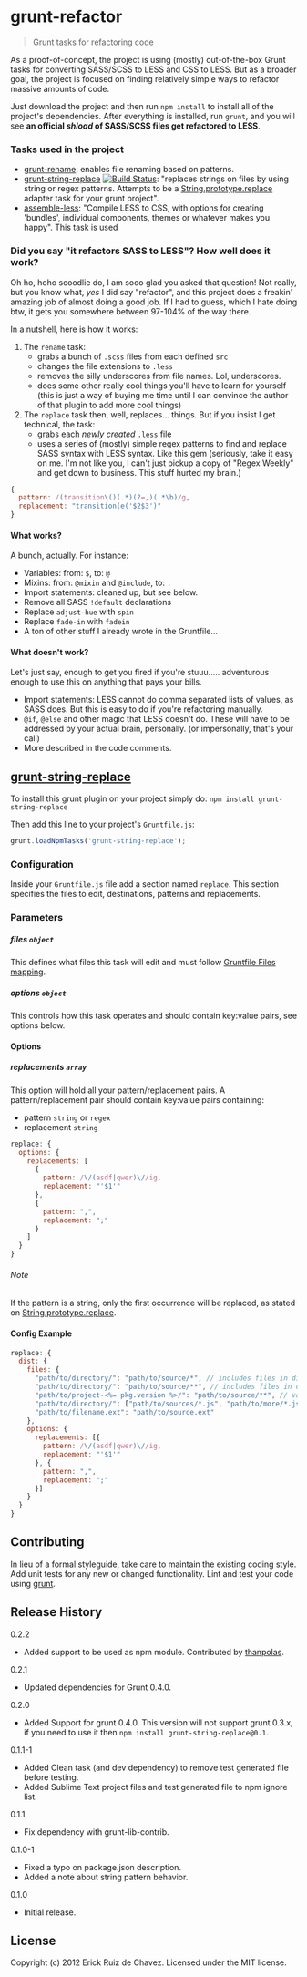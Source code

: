 # grunt-refactor

> Grunt tasks for refactoring code

As a proof-of-concept, the project is using (mostly) out-of-the-box Grunt tasks for converting SASS/SCSS to LESS and CSS to LESS. But as a broader goal, the project is focused on finding relatively simple ways to refactor massive amounts of code.

Just download the project and then run `npm install` to install all of the project's dependencies.  After everything is installed, run `grunt`, and you will see **an official _shload_ of SASS/SCSS files get refactored to LESS**. 


### Tasks used in the project

* [grunt-rename](https://github.com/doowb/grunt-rename): enables file renaming based on patterns.
* [grunt-string-replace](https://github.com/erickrdch/grunt-replace) [![Build Status](https://travis-ci.org/erickrdch/grunt-string-replace.png?branch=0.2.0rc1)](https://travis-ci.org/erickrdch/grunt-string-replace): "replaces strings on files by using string or regex patterns. Attempts to be a [String.prototype.replace](http://www.ecma-international.org/ecma-262/5.1/#sec-15.5.4.11) adapter task for your grunt project".
* [assemble-less](http://github.com/assemble/assemble-less): "Compile LESS to CSS, with options for creating 'bundles', individual components, themes or whatever makes you happy". This task is used 



### Did you say "it refactors SASS to LESS"? How well does it work?

Oh ho, hoho scoodlie do, I am sooo glad you asked that question! Not really, but you know what, _yes_ I did say "refactor", and this project does a freakin' amazing job of almost doing a good job. If I had to guess, which I hate doing btw, it gets you somewhere between 97-104% of the way there.

In a nutshell, here is how it works:

1. The `rename` task:
    * grabs a bunch of `.scss` files from each defined `src` 
    * changes the file extensions to `.less` 
    * removes the silly underscores from file names. Lol, underscores.
    * does some other really cool things you'll have to learn for yourself (this is just a way of buying me time until I can convince the author of that plugin to add more cool things)
2. The `replace` task then, well, replaces... things. But if you insist I get technical, the task:
    * grabs each _newly created_ `.less` file
    * uses a series of (mostly) simple regex patterns to find and replace SASS syntax with LESS syntax. Like this gem (seriously, take it easy on me. I'm not like you, I can't just pickup a copy of "Regex Weekly" and get down to business. This stuff hurted my brain.)


``` js
{
  pattern: /(transition\()(.*)(?=,)(.*\b)/g,
  replacement: "transition(e('$2$3')"
}
```


#### What works?

A bunch, actually. For instance:

* Variables: from: `$`, to: `@`
* Mixins: from: `@mixin` and `@include`, to: `.` 
* Import statements: cleaned up, but see below.
* Remove all SASS `!default` declarations
* Replace `adjust-hue` with `spin`
* Replace `fade-in` with `fadein`
* A ton of other stuff I already wrote in the Gruntfile...


#### What doesn't work?

Let's just say, enough to get you fired if you're stuuu..... adventurous enough to use this on anything that pays your bills.  

* Import statements: LESS cannot do comma separated lists of values, as SASS does. But this is easy to do if you're refactoring manually.
* `@if`, `@else` and other magic that LESS doesn't do. These will have to be addressed by your actual brain, personally. (or impersonally, that's your call)
* More described in the code comments.


## [grunt-string-replace](https://github.com/erickrdch/grunt-replace) 

To install this grunt plugin on your project simply do: `npm install grunt-string-replace`

Then add this line to your project's `Gruntfile.js`:

```javascript
grunt.loadNpmTasks('grunt-string-replace');
```

[grunt]: http://gruntjs.com/


### Configuration

Inside your `Gruntfile.js` file add a section named `replace`. This section specifies the files to edit, destinations, patterns and replacements.

### Parameters

##### files `object`

This defines what files this task will edit and must follow [Gruntfile Files mapping](https://github.com/gruntjs/grunt/wiki/Configuring-tasks).

##### options `object`

This controls how this task operates and should contain key:value pairs, see options below.

#### Options

##### replacements `array`

This option will hold all your pattern/replacement pairs. A pattern/replacement pair should contain key:value pairs containing:

* pattern `string` or `regex`
* replacement `string`

``` javascript
replace: {
  options: {
    replacements: [
      {
        pattern: /\/(asdf|qwer)\//ig,
        replacement: "'$1'"
      }, 
      {
        pattern: ",",
        replacement: ";"
      }
    ]
  }
}
```

###### Note

If the pattern is a string, only the first occurrence will be replaced, as stated on [String.prototype.replace](http://www.ecma-international.org/ecma-262/5.1/#sec-15.5.4.11).

#### Config Example

``` javascript
replace: {
  dist: {
    files: {
      "path/to/directory/": "path/to/source/*", // includes files in dir
      "path/to/directory/": "path/to/source/**", // includes files in dir and subdirs
      "path/to/project-<%= pkg.version %>/": "path/to/source/**", // variables in destination
      "path/to/directory/": ["path/to/sources/*.js", "path/to/more/*.js"], // include JS files in two diff dirs
      "path/to/filename.ext": "path/to/source.ext"
    },
    options: {
      replacements: [{
        pattern: /\/(asdf|qwer)\//ig,
        replacement: "'$1'"
      }, {
        pattern: ",",
        replacement: ";"
      }]
    }
  }
}
```

## Contributing
In lieu of a formal styleguide, take care to maintain the existing coding style. Add unit tests for any new or changed functionality. Lint and test your code using [grunt][grunt].

## Release History
0.2.2
  - Added support to be used as npm module. Contributed by [thanpolas](https://github.com/thanpolas).

0.2.1
  - Updated dependencies for Grunt 0.4.0.

0.2.0
  - Added Support for grunt 0.4.0. This version will not support grunt 0.3.x, if you need to use it then `npm install grunt-string-replace@0.1`.

0.1.1-1
  - Added Clean task (and dev dependency) to remove test generated file before testing.
  - Added Sublime Text project files and test generated file to npm ignore list.

0.1.1
  - Fix dependency with grunt-lib-contrib.

0.1.0-1
  - Fixed a typo on package.json description.
  - Added a note about string pattern behavior.

0.1.0
  - Initial release.

## License
Copyright (c) 2012 Erick Ruiz de Chavez.
Licensed under the MIT license.
